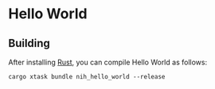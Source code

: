 # Hello World

## Building

After installing [Rust](https://rustup.rs/), you can compile Hello World as follows:

```shell
cargo xtask bundle nih_hello_world --release
```
